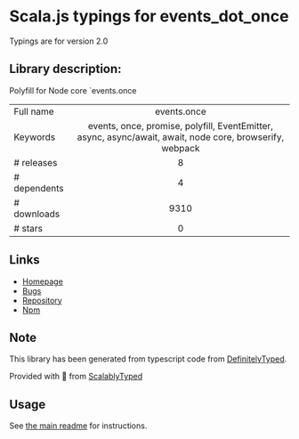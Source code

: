 
# Scala.js typings for events_dot_once

Typings are for version 2.0

## Library description:
Polyfill for Node core `events.once

|                    |                 |
| ------------------ | :-------------: |
| Full name          | events.once |
| Keywords           | events, once, promise, polyfill, EventEmitter, async, async/await, await, node core, browserify, webpack |
| # releases         | 8 |
| # dependents       | 4 |
| # downloads        | 9310 |
| # stars            | 0 |

## Links
- [Homepage](https://github.com/davidmarkclements/events.once#readme)
- [Bugs](https://github.com/davidmarkclements/events.once/issues)
- [Repository](https://github.com/davidmarkclements/events.once)
- [Npm](https://www.npmjs.com/package/events.once)
    


## Note
This library has been generated from typescript code from [DefinitelyTyped](https://definitelytyped.org).

Provided with :purple_heart: from [ScalablyTyped](https://github.com/oyvindberg/ScalablyTyped)

## Usage
See [the main readme](../../readme.md) for instructions.


